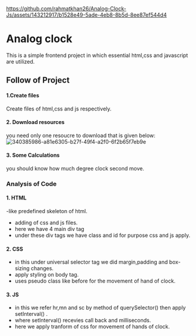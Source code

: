 https://github.com/rahmatkhan26/Analog-Clock-Js/assets/143212917/b1528e49-5ade-4eb8-8b5d-8ee87ef544d4


# Analog clock

This is a simple frontend project in which essential html,css and javascript are utilized.

## Follow of Project

#### 1.Create files
Create files of html,css and js respectively.

#### 2. Download resources
you need only one resoucre to download that is given below:
![340385986-a81e6305-b27f-49f4-a2f0-6f2b65f7eb9e](https://github.com/rahmatkhan26/Analog-Clock-Js/assets/143212917/8201d12e-c161-462e-860d-13957c73709d)

#### 3. Some Calculations
you should know how much degree clock second move.

### Analysis of Code

#### 1. HTML
-like predefined skeleton of html.
- adding of css and js files.
- here we have 4 main div tag
- under these div tags we have class and id for purpose css and js apply.

#### 2. CSS
- in this under universal selector tag we did margin,padding and box-sizing changes.
- apply styling on body tag.
- uses pseudo class like before for the movement of hand of clock.

#### 3. JS
- in this we refer hr,mn and sc by method of querySelector()
then apply setInterval() .
- where setInterval() recevies call back and milliseconds.
- here we apply tranform of css for movement of hands of clock.
